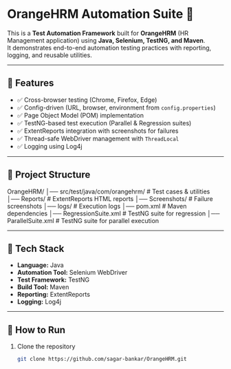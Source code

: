 # OrangeHRM Automation Suite 🚀

This is a **Test Automation Framework** built for **OrangeHRM** (HR Management application) using **Java, Selenium, TestNG, and Maven**.  
It demonstrates end-to-end automation testing practices with reporting, logging, and reusable utilities.

---

## 🔹 Features
- ✅ Cross-browser testing (Chrome, Firefox, Edge)  
- ✅ Config-driven (URL, browser, environment from `config.properties`)  
- ✅ Page Object Model (POM) implementation  
- ✅ TestNG-based test execution (Parallel & Regression suites)  
- ✅ ExtentReports integration with screenshots for failures  
- ✅ Thread-safe WebDriver management with `ThreadLocal`  
- ✅ Logging using Log4j  

---

## 🔹 Project Structure
OrangeHRM/
│── src/test/java/com/orangehrm/ # Test cases & utilities
│── Reports/ # ExtentReports HTML reports
│── Screenshots/ # Failure screenshots
│── logs/ # Execution logs
│── pom.xml # Maven dependencies
│── RegressionSuite.xml # TestNG suite for regression
│── ParallelSuite.xml # TestNG suite for parallel execution


---

## 🔹 Tech Stack
- **Language:** Java  
- **Automation Tool:** Selenium WebDriver  
- **Test Framework:** TestNG  
- **Build Tool:** Maven  
- **Reporting:** ExtentReports  
- **Logging:** Log4j  

---

## 🔹 How to Run
1. Clone the repository  
   ```bash
   git clone https://github.com/sagar-bankar/OrangeHRM.git
